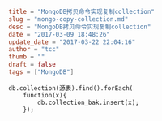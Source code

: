 ```toml
title = "MongoDB拷贝命令实现复制collection"
slug = "mongo-copy-collection.md"
desc = "MongoDB拷贝命令实现复制collection"
date = "2017-03-09 18:48:26"
update_date = "2017-03-22 22:04:16"
author = "tcc"
thumb = ""
draft = false
tags = ["MongoDB"]
```

    db.collection(源表).find().forEach(
        function(x){
            db.collection_bak.insert(x);
        });
